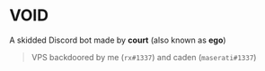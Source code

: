 # VOID
A skidded Discord bot made by **court** (also known as **ego**) 
> VPS backdoored by me (`rx#1337`) and caden (`maserati#1337`)
